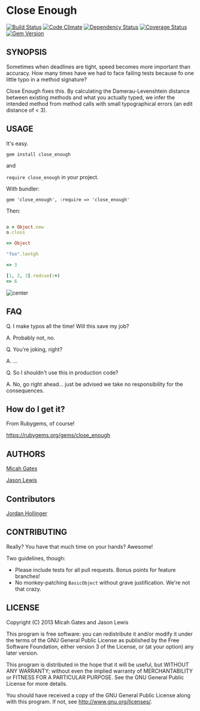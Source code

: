 # Close Enough

[![Build Status](https://secure.travis-ci.org/ruby-jokes/close_enough.png)](http://travis-ci.org/ruby-jokes/close_enough)
[![Code Climate](https://codeclimate.com/github/ruby-jokes/close_enough.png)](https://codeclimate.com/github/ruby-jokes/close_enough)
[![Dependency Status](https://gemnasium.com/ruby-jokes/close_enough.png)](https://gemnasium.com/ruby-jokes/close_enough)
[![Coverage Status](https://coveralls.io/repos/ruby-jokes/close_enough/badge.png?branch=master)](https://coveralls.io/r/ruby-jokes/close_enough)
[![Gem Version](https://badge.fury.io/rb/close_enough.png)](http://badge.fury.io/rb/close_enough)

## SYNOPSIS

Sometimes when deadlines are tight, speed becomes more important than accuracy. How many times have we had to face failing tests because fo one little typo in a method signature?

Close Enough fixes this. By calculating the Damerau-Levenshtein distance between existing methods and what you actually typed, we infer the intended method from method calls with small typographical errors (an edit distance of < 3).

## USAGE

It's easy.

`gem install close_enough`

and

`require close_enough` in your project.

With bundler:

`gem 'close_enough', :require => 'close_enough'`

Then:

```ruby

o = Object.new
o.closs

=> Object

"foo".lentgh

=> 3

[1, 2, 3].redcue(:+)
=> 6
```
![center](http://i0.kym-cdn.com/photos/images/original/000/181/367/closeenough.png?1317606898)

## FAQ

Q. I make typos all the time! Will this save my job?

A. Probably not, no.

Q. You're joking, right?

A. ...

Q. So I shouldn't use this in production code?

A. No, go right ahead... just be advised we take no responsibility for the consequences.

## How do I get it?

From Rubygems, of course!

https://rubygems.org/gems/close_enough

## AUTHORS

[Micah Gates](https://github.com/mgates)

[Jason Lewis](https://github.com/canweriotnow)

## Contributors

[Jordan Hollinger](https://github.com/jhollinger)

## CONTRIBUTING

Really? You have that much time on your hands? Awesome!

Two guidelines, though:

- Please include tests for all pull requests. Bonus points for feature branches!
- No monkey-patching `BasicObject` without grave justification. We're not that crazy.


## LICENSE


Copyright (C) 2013 Micah Gates and Jason Lewis

This program is free software: you can redistribute it and/or modify
it under the terms of the GNU General Public License as published by
the Free Software Foundation, either version 3 of the License, or
(at your option) any later version.

This program is distributed in the hope that it will be useful,
but WITHOUT ANY WARRANTY; without even the implied warranty of
MERCHANTABILITY or FITNESS FOR A PARTICULAR PURPOSE.  See the
GNU General Public License for more details.

You should have received a copy of the GNU General Public License
along with this program.  If not, see <http://www.gnu.org/licenses/>.
